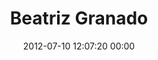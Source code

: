 ---
title: "Beatriz Granado"
date: 2012-07-10 12:07:20 00:00
permalink: /beatrizlgranado
twitter: "beatrizlgranado"
likes: [358]
id: 1165
gravatar: "http://www.gravatar.com/avatar/65c962f2298cb7fcfa0aa9423bd2b1b0"
---